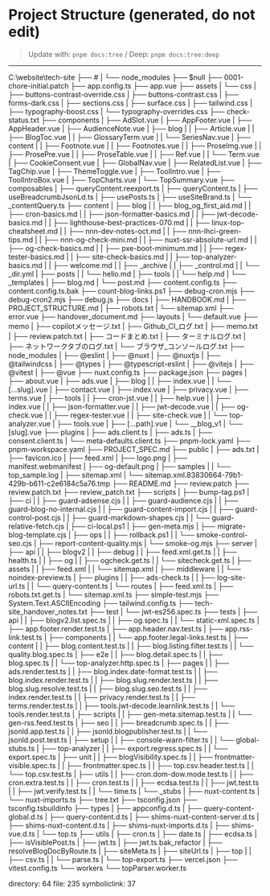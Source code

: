# Project Structure (generated, do not edit)
> Update with: `pnpm docs:tree`  / Deep: `pnpm docs:tree:deep`

---

C:\website\tech-site
├── #
|  └── node_modules
├── $null
├── 0001-chore-initial.patch
├── app.config.ts
├── app.vue
├── assets
|  └── css
|     ├── buttons-contrast-override.css
|     ├── buttons-contrast.css
|     ├── forms-dark.css
|     ├── sections.css
|     ├── surface.css
|     ├── tailwind.css
|     ├── typography-boost.css
|     └── typography-overrides.css
├── check-status.txt
├── components
|  ├── AdSlot.vue
|  ├── AppFooter.vue
|  ├── AppHeader.vue
|  ├── AudienceNote.vue
|  ├── blog
|  |  ├── Article.vue
|  |  ├── BlogToc.vue
|  |  ├── GlossaryTerm.vue
|  |  └── SeriesNav.vue
|  ├── content
|  |  ├── Footnote.vue
|  |  ├── Footnotes.vue
|  |  ├── ProseImg.vue
|  |  ├── ProsePre.vue
|  |  ├── ProseTable.vue
|  |  ├── Ref.vue
|  |  └── Term.vue
|  ├── CookieConsent.vue
|  ├── GlobalNav.vue
|  ├── RelatedList.vue
|  ├── TagChip.vue
|  ├── ThemeToggle.vue
|  ├── ToolIntro.vue
|  ├── ToolIntroBox.vue
|  ├── TopCharts.vue
|  └── TopSummary.vue
├── composables
|  ├── queryContent.reexport.ts
|  ├── queryContent.ts
|  ├── useBreadcrumbJsonLd.ts
|  ├── usePosts.ts
|  ├── useSiteBrand.ts
|  └── _contentQuery.ts
├── content
|  ├── blog
|  |  ├── blog_og_first_aid.md
|  |  ├── cron-basics.md
|  |  ├── json-formatter-basics.md
|  |  ├── jwt-decode-basics.md
|  |  ├── lighthouse-best-practices-070.md
|  |  ├── linux-top-cheatsheet.md
|  |  ├── nnn-dev-notes-oct.md
|  |  ├── nnn-lhci-green-tips.md
|  |  ├── nnn-og-check-mini.md
|  |  ├── nuxt-ssr-absolute-url.md
|  |  ├── og-check-basics.md
|  |  ├── pxe-boot-minimum.md
|  |  ├── regex-tester-basics.md
|  |  ├── site-check-basics.md
|  |  ├── top-analyzer-basics.md
|  |  ├── welcome.md
|  |  ├── _archive
|  |  ├── _control.md
|  |  └── _dir.yml
|  ├── posts
|  |  └── hello.md
|  ├── tools
|  |  └── help.md
|  └── _templates
|     ├── blog.md
|     └── post.md
├── content.config.ts
├── content.config.ts.bak
├── count-blog-links.ps1
├── debug-cron.mjs
├── debug-cron2.mjs
├── debug.js
├── docs
|  ├── HANDBOOK.md
|  ├── PROJECT_STRUCTURE.md
|  ├── robots.txt
|  └── sitemap.xml
├── error.vue
├── handover_document.md
├── layouts
|  └── default.vue
├── memo
|  ├── copilotメッセージ.txt
|  ├── Github_CI_ログ.txt
|  ├── memo.txt
|  ├── review.patch.txt
|  ├── コードまとめ.txt
|  ├── ターミナルログ.txt
|  ├── ネットワークタブのログ.txt
|  └── ブラウザ_コンソールログ.txt
├── node_modules
|  ├── @eslint
|  ├── @nuxt
|  ├── @nuxtjs
|  ├── @tailwindcss
|  ├── @types
|  ├── @typescript-eslint
|  ├── @vitejs
|  ├── @vitest
|  ├── @vue
├── nuxt.config.ts
├── package.json
├── pages
|  ├── about.vue
|  ├── ads.vue
|  ├── blog
|  |  ├── index.vue
|  |  └── [...slug].vue
|  ├── contact.vue
|  ├── index.vue
|  ├── privacy.vue
|  ├── terms.vue
|  ├── tools
|  |  ├── cron-jst.vue
|  |  ├── help.vue
|  |  ├── index.vue
|  |  ├── json-formatter.vue
|  |  ├── jwt-decode.vue
|  |  ├── og-check.vue
|  |  ├── regex-tester.vue
|  |  ├── site-check.vue
|  |  └── top-analyzer.vue
|  ├── tools.vue
|  ├── [...path].vue
|  └── __blog_v1
|     └── [slug].vue
├── plugins
|  ├── ads.client.ts
|  ├── ads.ts
|  ├── consent.client.ts
|  └── meta-defaults.client.ts
├── pnpm-lock.yaml
├── pnpm-workspace.yaml
├── PROJECT_SPEC.md
├── public
|  ├── ads.txt
|  ├── favicon.ico
|  ├── feed.xml
|  ├── logo.png
|  ├── manifest.webmanifest
|  ├── og-default.png
|  ├── samples
|  |  └── top_sample.log
|  ├── sitemap.xml
|  └── sitemap.xml.83830664-79b1-429b-b611-c2e6184c5a76.tmp
├── README.md
├── review.patch
├── review.patch.txt
├── review_patch.txt
├── scripts
|  ├── bump-tag.ps1
|  ├── ci
|  |  ├── guard-adsense.cjs
|  |  ├── guard-audience.cjs
|  |  ├── guard-blog-no-internal.cjs
|  |  ├── guard-content-import.cjs
|  |  ├── guard-control-post.cjs
|  |  ├── guard-markdown-shapes.cjs
|  |  └── guard-relative-fetch.cjs
|  ├── ci-local.ps1
|  ├── gen-meta.mjs
|  ├── migrate-blog-template.cjs
|  ├── ops
|  |  ├── rollback.ps1
|  |  └── smoke-control-seo.cjs
|  ├── report-content-quality.mjs
|  └── smoke-og.mjs
├── server
|  ├── api
|  |  ├── blogv2
|  |  ├── debug
|  |  ├── feed.xml.get.ts
|  |  ├── health.ts
|  |  ├── og
|  |  ├── ogcheck.get.ts
|  |  └── sitecheck.get.ts
|  ├── assets
|  |  ├── feed.xml
|  |  └── sitemap.xml
|  ├── middleware
|  |  └── noindex-preview.ts
|  ├── plugins
|  |  ├── ads-check.ts
|  |  ├── log-site-url.ts
|  |  └── query-content.ts
|  └── routes
|     ├── feed.xml.ts
|     ├── robots.txt.get.ts
|     └── sitemap.xml.ts
├── simple-test.mjs
├── System.Text.ASCIIEncoding
├── tailwind.config.ts
├── tech-site_handover_notes.txt
├── test
|  └── jwt-es256.spec.ts
├── tests
|  ├── api
|  |  ├── blogv2.list.spec.ts
|  |  ├── og.spec.ts
|  |  └── static-xml.spec.ts
|  ├── app.footer.render.test.ts
|  ├── app.header.nav.test.ts
|  ├── app.rss-link.test.ts
|  ├── components
|  |  └── app.footer.legal-links.test.ts
|  ├── content
|  |  ├── blog.content.test.ts
|  |  ├── blog.listing.filter.test.ts
|  |  └── quality.blog.spec.ts
|  ├── e2e
|  |  ├── blog.detail.spec.ts
|  |  ├── blog.spec.ts
|  |  └── top-analyzer.http.spec.ts
|  ├── pages
|  |  ├── ads.render.test.ts
|  |  ├── blog.index.date-format.test.ts
|  |  ├── blog.index.render.test.ts
|  |  ├── blog.slug.render.test.ts
|  |  ├── blog.slug.resolve.test.ts
|  |  ├── blog.slug.seo.test.ts
|  |  ├── index.render.test.ts
|  |  ├── privacy.render.test.ts
|  |  ├── terms.render.test.ts
|  |  ├── tools.jwt-decode.learnlink.test.ts
|  |  └── tools.render.test.ts
|  ├── scripts
|  |  ├── gen-meta.sitemap.test.ts
|  |  └── gen-rss.feed.test.ts
|  ├── seo
|  |  ├── breadcrumb.spec.ts
|  |  ├── jsonld.app.test.ts
|  |  ├── jsonld.blogpublisher.test.ts
|  |  └── jsonld.post.test.ts
|  ├── setup
|  |  ├── console-warn-filter.ts
|  |  └── global-stubs.ts
|  ├── top-analyzer
|  |  ├── export.regress.spec.ts
|  |  └── export.spec.ts
|  ├── unit
|  |  ├── blogVisibility.spec.ts
|  |  ├── frontmatter-visible.spec.ts
|  |  ├── frontmatter.spec.ts
|  |  ├── top.csv.header.test.ts
|  |  └── top.csv.test.ts
|  ├── utils
|  |  ├── cron.dom-dow.mode.test.ts
|  |  ├── cron.extra.test.ts
|  |  ├── cron.test.ts
|  |  ├── ecdsa.test.ts
|  |  ├── jwt.test.ts
|  |  ├── jwt.verify.test.ts
|  |  └── time.ts
|  └── _stubs
|     ├── nuxt-content.ts
|     └── nuxt-imports.ts
├── tree.txt
├── tsconfig.json
├── tsconfig.tsbuildinfo
├── types
|  ├── appconfig.d.ts
|  ├── query-content-global.d.ts
|  ├── query-content.d.ts
|  ├── shims-nuxt-content-server.d.ts
|  ├── shims-nuxt-content.d.ts
|  ├── shims-nuxt-imports.d.ts
|  ├── shims-vue.d.ts
|  └── top.ts
├── utils
|  ├── cron.ts
|  ├── date.ts
|  ├── ecdsa.ts
|  ├── isVisiblePost.ts
|  ├── jwt.ts
|  ├── jwt.ts.bak_refactor
|  ├── resolveBlogDocByRoute.ts
|  ├── siteMeta.ts
|  ├── siteUrl.ts
|  ├── top
|  |  ├── csv.ts
|  |  └── parse.ts
|  └── top-export.ts
├── vercel.json
├── vitest.config.ts
└── workers
   └── topParser.worker.ts

directory: 64 file: 235 symboliclink: 37

